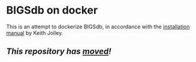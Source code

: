 # BIGSdb on docker

This is an attempt to dockerize BIGSdb, in accordance with the [installation manual](https://bigsdb.readthedocs.io/en/latest/) by Keith Jolley.

## *This repository has [moved](https://github.com/berlin-mlst/docker-bigsdb)!*

